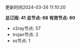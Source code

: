 更新时间2024-03-26 11:10:20

**总订阅: 41**
**总节点: 68**
**有效节点: 60**
- v2ray节点: 57
- trojan节点: 2
- ss节点: 1
